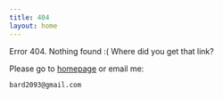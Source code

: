 ```yaml
---
title: 404
layout: home
---
```


Error 404. Nothing found :( Where did you get that link?

Please go to [homepage](/) or email me:

    bard2093@gmail.com


